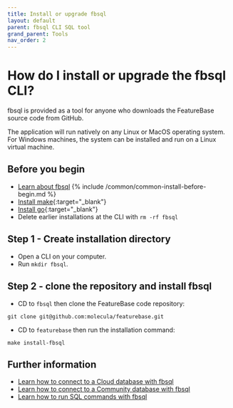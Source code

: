 ```yaml
---
title: Install or upgrade fbsql
layout: default
parent: fbsql CLI SQL tool
grand_parent: Tools
nav_order: 2
---
```

# How do I install or upgrade the fbsql CLI?

fbsql is provided as a tool for anyone who downloads the FeatureBase source code from GitHub.

The application will run natively on any Linux or MacOS operating system. For Windows machines, the system can be installed and run on a Linux virtual machine.

## Before you begin

* [Learn about fbsql](/docs/tools/fbsql/fbsql-home)
{% include /common/common-install-before-begin.md %}
* [Install make](https://www.gnu.org/software/make/){:target="_blank"}
* [Install go](https://go.dev/doc/install){:target="_blank"}
* Delete earlier installations at the CLI with `rm -rf fbsql`

## Step 1 - Create installation directory

* Open a CLI on your computer.
* Run `mkdir fbsql`.

## Step 2 - clone the repository and install fbsql

* CD to `fbsql` then clone the FeatureBase code repository:

```
git clone git@github.com:molecula/featurebase.git
```
* CD to `featurebase` then run the installation command:

```shell
make install-fbsql
```

## Further information

* [Learn how to connect to a Cloud database with fbsql](/docs/tools/fbsql/fbsql-connect-cloud-db)
* [Learn how to connect to a Community database with fbsql](/docs/tools/fbsql/fbsql-connect-com-db)
* [Learn how to run SQL commands with fbsql](/docs/tools/fbsql/fbsql-running-sql)
